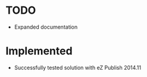 TODO
====

* Expanded documentation

Implemented
====

* Successfully tested solution with eZ Publish 2014.11
